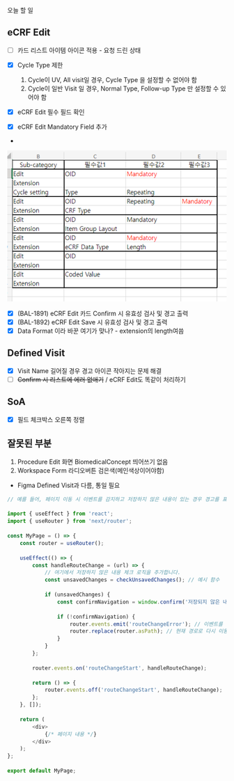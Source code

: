오늘 할 일

## eCRF Edit

- [ ] 카드 리스트 아이템 아이콘 적용 - 요청 드린 상태

- [x] Cycle Type 제한
  1. Cycle이 UV, All visit일 경우, Cycle Type 을 설정할 수 없어야 함
  2. Cycle이 일반 Visit 일 경우, Normal Type, Follow-up Type 만 설정할 수 있어야 함

- [x] eCRF Edit 필수 필드 확인
- [x] eCRF Edit Mandatory Field 추가
- 
![img.png](img.png)
- [x] (BAL-1891) eCRF Edit 카드 Confirm 시 유효성 검사 및 경고 출력
- [x] (BAL-1892) eCRF Edit Save 시 유효성 검사 및 경고 출력
- [x] Data Format 이라 바꾼 여기가 맞나? - extension의 length여씀

## Defined Visit

- [x] Visit Name 길어질 경우 경고 아이콘 작아지는 문제 해결
- [ ] ~~Confirm 시 리스트에 에러 없애기~~ / eCRF Edit도 똑같이 처리하기

## SoA
- [x] 필드 체크박스 오른쪽 정렬


## 잘못된 부분
1. Procedure Edit 화면 BiomedicalConcept 띄어쓰기 없음
2. Workspace Form 라디오버튼 검은색(메인색상이어야함)
  - Figma Defined Visit과 다름, 통일 필요

```js
// 예를 들어, 페이지 이동 시 이벤트를 감지하고 저장하지 않은 내용이 있는 경우 경고를 표시하는 코드

import { useEffect } from 'react';
import { useRouter } from 'next/router';

const MyPage = () => {
    const router = useRouter();

    useEffect(() => {
        const handleRouteChange = (url) => {
            // 여기에서 저장하지 않은 내용 체크 로직을 추가합니다.
            const unsavedChanges = checkUnsavedChanges(); // 예시 함수

            if (unsavedChanges) {
                const confirmNavigation = window.confirm('저장되지 않은 내용이 있습니다. 정말로 이동하시겠습니까?');

                if (!confirmNavigation) {
                    router.events.emit('routeChangeError'); // 이벤트를 발생시켜 페이지 이동을 취소합니다.
                    router.replace(router.asPath); // 현재 경로로 다시 이동합니다.
                }
            }
        };

        router.events.on('routeChangeStart', handleRouteChange);

        return () => {
            router.events.off('routeChangeStart', handleRouteChange);
        };
    }, []);

    return (
        <div>
            {/* 페이지 내용 */}
        </div>
    );
};

export default MyPage;

```
